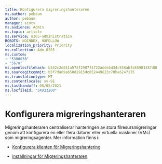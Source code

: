 ```yaml
---
title: Konfigurera migreringshanteraren
ms.author: pebaum
author: pebaum
manager: scotv
ms.audience: Admin
ms.topic: article
ms.service: o365-administration
ROBOTS: NOINDEX, NOFOLLOW
localization_priority: Priority
ms.collection: Adm_O365
ms.custom:
- "5300030"
- "5670"
ms.openlocfilehash: b242c2d011a578f2987f4722addebd34c558abfe88981387d8bcc3f7550e53b4
ms.sourcegitcommit: b5f7da89a650d2915dc652449623c78be6247175
ms.translationtype: MT
ms.contentlocale: sv-SE
ms.lasthandoff: 08/05/2021
ms.locfileid: "54033260"
---
```

# <a name="configuring-migration-manager"></a>Konfigurera migreringshanteraren

Migreringshanteraren centraliserar hanteringen av stora filresursmigreringar genom att konfigurera en eller flera datorer eller virtuella maskiner (VMs) som migreringsagenter. Mer information finns i:

- [Konfigurera klienten för Migreringshantering](https://docs.microsoft.com/sharepointmigration/mm-setup-clients)

- [Inställningar för Migreringshanteraren](https://docs.microsoft.com/sharepointmigration/mm-settings)
